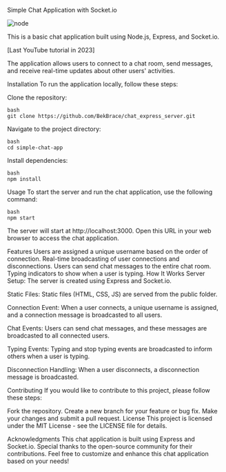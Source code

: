 Simple Chat Application with Socket.io

![node](https://github.com/BekBrace/chat_express_server/assets/60483846/c36cdd9f-8b67-4397-8d15-2cd6cea41612)


This is a basic chat application built using Node.js, Express, and Socket.io. 

[Last YouTube tutorial in 2023]

The application allows users to connect to a chat room, send messages, and receive real-time updates about other users' activities.

Installation
To run the application locally, follow these steps:

Clone the repository:

```
bash
git clone https://github.com/BekBrace/chat_express_server.git
```

Navigate to the project directory:

```
bash
cd simple-chat-app
```

Install dependencies:
```
bash
npm install
```

Usage
To start the server and run the chat application, use the following command:

```
bash
npm start
```

The server will start at http://localhost:3000. Open this URL in your web browser to access the chat application.

Features
Users are assigned a unique username based on the order of connection.
Real-time broadcasting of user connections and disconnections.
Users can send chat messages to the entire chat room.
Typing indicators to show when a user is typing.
How It Works
Server Setup: The server is created using Express and Socket.io.

Static Files: Static files (HTML, CSS, JS) are served from the public folder.

Connection Event: When a user connects, a unique username is assigned, and a connection message is broadcasted to all users.

Chat Events: Users can send chat messages, and these messages are broadcasted to all connected users.

Typing Events: Typing and stop typing events are broadcasted to inform others when a user is typing.

Disconnection Handling: When a user disconnects, a disconnection message is broadcasted.

Contributing
If you would like to contribute to this project, please follow these steps:

Fork the repository.
Create a new branch for your feature or bug fix.
Make your changes and submit a pull request.
License
This project is licensed under the MIT License - see the LICENSE file for details.

Acknowledgments
This chat application is built using Express and Socket.io.
Special thanks to the open-source community for their contributions.
Feel free to customize and enhance this chat application based on your needs!
